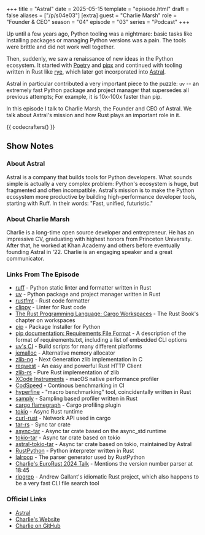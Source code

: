 +++
title = "Astral"
date = 2025-05-15
template = "episode.html"
draft = false
aliases = ["/p/s04e03"]
[extra]
guest = "Charlie Marsh"
role = "Founder & CEO"
season = "04"
episode = "03"
series = "Podcast"
+++

Up until a few years ago, Python tooling was a nightmare:
basic tasks like installing packages or managing Python versions was a pain.
The tools were brittle and did not work well together.

Then, suddenly, we saw a renaissance of new ideas in the Python ecosystem.
It started with [Poetry](https://python-poetry.org/) and [pipx](https://pypa.github.io/pipx/) and
continued with tooling written in Rust like [rye](https://rye.astral.sh/), which later got incorporated into 
[Astral](https://astral.sh/).

Astral in particular contributed a very important piece to the puzzle: `uv`
-- an extremely fast Python package and project manager that supersedes all previous attempts;
For example, it is 10x-100x faster than pip.

<!-- more -->

In this episode I talk to Charlie Marsh, the Founder and CEO of Astral.
We talk about Astral's mission and how Rust plays an important role in it. 

{{ codecrafters() }}

## Show Notes

### About Astral

Astral is a company that builds tools for Python developers.
What sounds simple is actually a very complex problem:
Python's ecosystem is huge, but fragmented and often incompatible.
Astral’s mission is to make the Python ecosystem more productive by building high-performance developer tools, starting with Ruff.
In their words: "Fast, unified, futuristic."

### About Charlie Marsh 

Charlie is a long-time open source developer and entrepreneur.
He has an impressive CV, graduating with highest honors from Princeton University.
After that, he worked at Khan Academy and others before eventually founding Astral in '22.
Charlie is an engaging speaker and a great communicator.

### Links From The Episode

- [ruff](https://docs.astral.sh/ruff/) - Python static linter and formatter written in Rust
- [uv](https://docs.astral.sh/uv/) - Python package and project manager written in Rust
- [rustfmt](https://github.com/rust-lang/rustfmt) - Rust code formatter
- [clippy](https://github.com/rust-lang/rust-clippy/) - Linter for Rust code
- [The Rust Programming Language: Cargo Workspaces](https://doc.rust-lang.org/book/ch14-03-cargo-workspaces.html) - The Rust Book's chapter on workspaces
- [pip](https://pip.pypa.io/en/stable/) - Package Installer for Python
- [pip documentation: Requirements File Format](https://pip.pypa.io/en/stable/reference/requirements-file-format/) - A description of the format of requirements.txt, including a list of embedded CLI options
- [uv's CI](https://github.com/astral-sh/uv/tree/main/.github/workflows) - Build scripts for many different platforms
- [jemalloc](https://jemalloc.net/) - Alternative memory allocator
- [zlib-ng](https://github.com/zlib-ng/zlib-ng) - Next Generation zlib implementation in C
- [reqwest](https://github.com/seanmonstar/reqwest) - An easy and powerful Rust HTTP Client
- [zlib-rs](https://github.com/trifectatechfoundation/zlib-rs) - Pure Rust implementation of zlib
- [XCode Instruments](https://developer.apple.com/tutorials/instruments) - macOS native performance profiler
- [CodSpeed](https://codspeed.io/) - Continous benchmarking in CI
- [hyperfine](https://github.com/sharkdp/hyperfine) - "macro benchmarking" tool, coincidentally written in Rust
- [samply](https://github.com/mstange/samply) - Sampling based profiler written in Rust
- [cargo flamegraph](https://github.com/flamegraph-rs/flamegraph) - Cargo profiling plugin
- [tokio](https://tokio.rs) - Async Rust runtime
- [curl-rust](https://github.com/alexcrichton/curl-rust) - Network API used in cargo
- [tar-rs](https://github.com/alexcrichton/tar-rs) - Sync tar crate
- [async-tar](https://github.com/dignifiedquire/async-tar) - Async tar crate based on the async_std runtime
- [tokio-tar](https://github.com/vorot93/tokio-tar) - Async tar crate based on tokio
- [astral-tokio-tar](https://github.com/astral-sh/tokio-tar) - Async tar crate based on tokio, maintained by Astral
- [RustPython](https://rustpython.github.io/) - Python interpreter written in Rust
- [lalrpop](https://github.com/lalrpop/lalrpop) - The parser generator used by RustPython
- [Charlie's EuroRust 2024 Talk](https://youtu.be/zOY9mc-zRxk) - Mentions the version number parser at 18:45
- [ripgrep](https://github.com/BurntSushi/ripgrep) - Andrew Gallant's idiomatic Rust project, which also happens to be a very fast CLI file search tool

### Official Links

- [Astral](https://astral.sh/)
- [Charlie's Website](https://crmarsh.com/)
- [Charlie on GitHub](https://github.com/charliermarsh)
